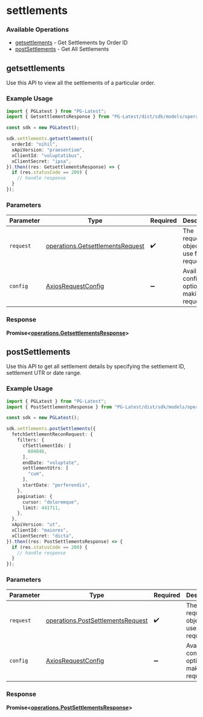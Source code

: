 # settlements

### Available Operations

* [getsettlements](#getsettlements) - Get Settlements by Order ID
* [postSettlements](#postsettlements) - Get All Settlements

## getsettlements

Use this API to view all the settlements of a particular order.

### Example Usage

```typescript
import { PGLatest } from "PG-Latest";
import { GetsettlementsResponse } from "PG-Latest/dist/sdk/models/operations";

const sdk = new PGLatest();

sdk.settlements.getsettlements({
  orderId: "nihil",
  xApiVersion: "praesentium",
  xClientId: "voluptatibus",
  xClientSecret: "ipsa",
}).then((res: GetsettlementsResponse) => {
  if (res.statusCode == 200) {
    // handle response
  }
});
```

### Parameters

| Parameter                                                                            | Type                                                                                 | Required                                                                             | Description                                                                          |
| ------------------------------------------------------------------------------------ | ------------------------------------------------------------------------------------ | ------------------------------------------------------------------------------------ | ------------------------------------------------------------------------------------ |
| `request`                                                                            | [operations.GetsettlementsRequest](../../models/operations/getsettlementsrequest.md) | :heavy_check_mark:                                                                   | The request object to use for the request.                                           |
| `config`                                                                             | [AxiosRequestConfig](https://axios-http.com/docs/req_config)                         | :heavy_minus_sign:                                                                   | Available config options for making requests.                                        |


### Response

**Promise<[operations.GetsettlementsResponse](../../models/operations/getsettlementsresponse.md)>**


## postSettlements

Use this API to get all settlement details by specifying the settlement ID, settlement UTR or date range.

### Example Usage

```typescript
import { PGLatest } from "PG-Latest";
import { PostSettlementsResponse } from "PG-Latest/dist/sdk/models/operations";

const sdk = new PGLatest();

sdk.settlements.postSettlements({
  fetchSettlementReconRequest: {
    filters: {
      cfSettlementIds: [
        604846,
      ],
      endDate: "voluptate",
      settlementUtrs: [
        "cum",
      ],
      startDate: "perferendis",
    },
    pagination: {
      cursor: "doloremque",
      limit: 441711,
    },
  },
  xApiVersion: "ut",
  xClientId: "maiores",
  xClientSecret: "dicta",
}).then((res: PostSettlementsResponse) => {
  if (res.statusCode == 200) {
    // handle response
  }
});
```

### Parameters

| Parameter                                                                              | Type                                                                                   | Required                                                                               | Description                                                                            |
| -------------------------------------------------------------------------------------- | -------------------------------------------------------------------------------------- | -------------------------------------------------------------------------------------- | -------------------------------------------------------------------------------------- |
| `request`                                                                              | [operations.PostSettlementsRequest](../../models/operations/postsettlementsrequest.md) | :heavy_check_mark:                                                                     | The request object to use for the request.                                             |
| `config`                                                                               | [AxiosRequestConfig](https://axios-http.com/docs/req_config)                           | :heavy_minus_sign:                                                                     | Available config options for making requests.                                          |


### Response

**Promise<[operations.PostSettlementsResponse](../../models/operations/postsettlementsresponse.md)>**

